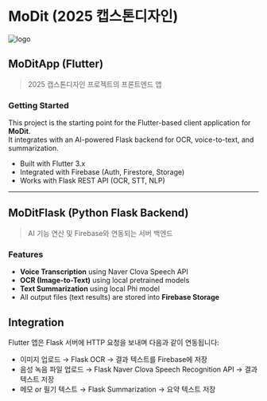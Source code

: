 # MoDit (2025 캡스톤디자인)
![logo](https://github.com/user-attachments/assets/60a37c32-10dc-4c77-9921-d06dbd9d7623)

## MoDitApp (Flutter)
> 2025 캡스톤디자인 프로젝트의 프론트엔드 앱

### Getting Started
This project is the starting point for the Flutter-based client application for **MoDit**.  
It integrates with an AI-powered Flask backend for OCR, voice-to-text, and summarization.

- Built with Flutter 3.x  
- Integrated with Firebase (Auth, Firestore, Storage)  
- Works with Flask REST API (OCR, STT, NLP)

---

## MoDitFlask (Python Flask Backend)
> AI 기능 연산 및 Firebase와 연동되는 서버 백엔드

### Features
- **Voice Transcription** using Naver Clova Speech API  
- **OCR (Image-to-Text)** using local pretrained models  
- **Text Summarization** using local Phi model  
- All output files (text results) are stored into **Firebase Storage**

## Integration
Flutter 앱은 Flask 서버에 HTTP 요청을 보내며 다음과 같이 연동됩니다:

- 이미지 업로드 → Flask OCR → 결과 텍스트를 Firebase에 저장  
- 음성 녹음 파일 업로드 → Flask Naver Clova Speech Recognition API → 결과 텍스트 저장  
- 메모 or 필기 텍스트 → Flask Summarization → 요약 텍스트 저장
